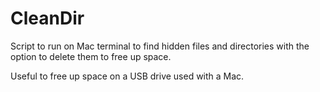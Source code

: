 # CleanDir
Script to run on Mac terminal to find hidden files and directories with the option to delete them to free up space.

Useful to free up space on a USB drive used with a Mac.
